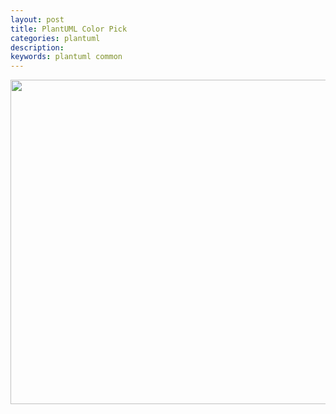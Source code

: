 ```yaml
---
layout: post
title: PlantUML Color Pick
categories: plantuml
description: 
keywords: plantuml common
---
```


<img src="../../../assets/images/plantuml/plantuml-colors.png" width="1240" height="519">

